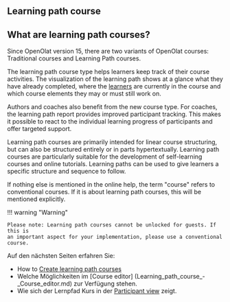 ## Learning path course

## What are learning path courses?

Since OpenOlat version 15, there are two variants of OpenOlat courses:
Traditional courses and Learning Path courses.

The learning path course type helps learners keep track of their course
activities. The visualization of the learning path shows at a glance what they
have already completed, where the
[learners](Learning_path_course_-_Participant_view.md) are currently in the
course and which course elements they may or must still work on.

Authors and coaches also benefit from the new course type. For coaches, the
learning path report provides improved participant tracking. This makes it
possible to react to the individual learning progress of participants and
offer targeted support.

Learning path courses are primarily intended for linear course structuring,
but can also be structured entirely or in parts hypertextually. Learning path
courses are particularly suitable for the development of self-learning courses
and online tutorials. Learning paths can be used to give learners a specific
structure and sequence to follow.

If nothing else is mentioned in the online help, the term "course" refers to
conventional courses. If it is about learning path courses, this will be
mentioned explicitly.

!!! warning "Warning"

    Please note: Learning path courses cannot be unlocked for guests. If this is
    an important aspect for your implementation, please use a conventional course.

  
   Auf den nächsten Seiten erfahren Sie: 

  * How to [Create learning path courses](Creating_learning_path_courses.md)
  * Welche Möglichkeiten im [Course editor] (Learning_path_course_-_Course_editor.md) zur Verfügung stehen.
  * Wie sich der Lernpfad Kurs in der  [Participant view](Learning_path_course_Participant_view.md) zeigt.

